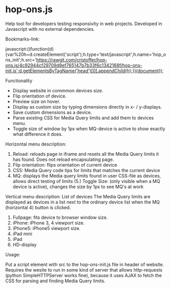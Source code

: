 hop-ons.js
==========
Help tool for developers testing responsivity in web projects.
Developed in Javascript with no external dependencies.

Bookmarks-link:

javascript:((function(d){var%20h=d.createElement('script');h.type='text/javascript';h.name='hop_ons_init';h.src='https://rawgit.com/cristoffer/hop-ons.js/4c92944cf29709d9ef765147b7b33f6c1342168f/hop-ons-init.js';d.getElementsByTagName('head')[0].appendChild(h);})(document));



Functionality

- Display website in commmon devices size.
- Flip orientation of device.
- Preview size on hover.
- Display as custom size by typing dimensions directly in x- / y-displays.
- Save custom dimensions as a device.
- Parse existing CSS for Media Query limits and add them to devices menu.
- Toggle size of window by 1px when MQ-device is active to show exactly what difference it does.


Horizontal menu description:

1. Reload: reloads page in iframe and resets all the Media Query limits it has found. Does not reload encapsulating page.
2. Flip orientation: flips orientation of current device
3. CSS: Media Query code tips for limits that matches the current device
4. MQ: displays the Media query limits found in user CSS-file as devices, allows direct testing of limits
(5.) Toggle Size: (only visible when a MQ device is active), changes the size by 1px to see MQ's at work


Vertical menu description:
List of devices
The Media Query limits are displayed as devices in a list next to the ordinary device list when the MQ (horizontal 4) button is clicked.

1. Fullpage: fits device to browser window size.
2. iPhone: iPhone 3, 4 viewport size.
3. iPhone5: iPhone5 viewport size.
4. iPad mini
5. iPad
6. HD-display


Usage:

Put a script element with src to the hop-ons-init.js file in header of website.
Requires the wesite to run in some kind of server that allows http-requests (python SimpleHTTPServer works fine), because it uses AJAX to fetch the CSS for parsing and finding Media Query limits.
